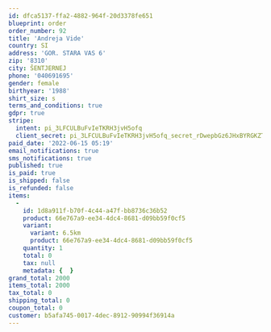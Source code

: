 ```yaml
---
id: dfca5137-ffa2-4882-964f-20d3378fe651
blueprint: order
order_number: 92
title: 'Andreja Vide'
country: SI
address: 'GOR. STARA VAS 6'
zip: '8310'
city: ŠENTJERNEJ
phone: '040691695'
gender: female
birthyear: '1988'
shirt_size: s
terms_and_conditions: true
gdpr: true
stripe:
  intent: pi_3LFCULBuFvIeTKRH3jvH5ofq
  client_secret: pi_3LFCULBuFvIeTKRH3jvH5ofq_secret_rDwepbGz6JHxBYRGKZTQ98FaE
paid_date: '2022-06-15 05:19'
email_notifications: true
sms_notifications: true
published: true
is_paid: true
is_shipped: false
is_refunded: false
items:
  -
    id: 1d8a911f-b70f-4c44-a47f-bb8736c36b52
    product: 66e767a9-ee34-4dc4-8681-d09bb59f0cf5
    variant:
      variant: 6.5km
      product: 66e767a9-ee34-4dc4-8681-d09bb59f0cf5
    quantity: 1
    total: 0
    tax: null
    metadata: {  }
grand_total: 2000
items_total: 2000
tax_total: 0
shipping_total: 0
coupon_total: 0
customer: b5afa745-0017-4dec-8912-90994f36914a
---
```

